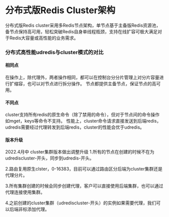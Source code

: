 # 分布式版Redis Cluster架构



分布式版Redis cluster采用多Redis节点架构，单节点基于主备版Redis资源池，备节点保持高可用，轻松突破Redis自身单线程瓶颈，支持在线扩容可极大满足对于Redis大容量或高性能的业务需求。

### 分布式高性能udredis与cluster模式的对比

#### 相同点
在操作上，除代理外，两者操作相同，都可以在控制台分分片管理上对分片容量进行扩缩容，也可以对节点进行拆分操作。
节点都提供主备节点，保证节点的高可用。

#### 不同点
cluster支持所有redis的原生命令（除了禁用的命令），但对于节点间的命令操作如mget，keys等命令不支持。
性能上，cluster命令请求直接发送到后端redis，udredis需要经过代理转发到后端redis，cluster的性能会优于udredis。


#### 版本升级
2022.4月中 cluster集群版本做出调整升级
1.所有的节点在创建的时候不在为udrediscluster-开头，同步到udredis-开头。

2.路由复用原生clster，0-16383，目前可以通过路由区分后端为cluster集群还是代理分片。

3.所有集群创建的时候会同步创建代理，客户可以直接使用后端集群，也可以通过代理连接使用集群。

4.之前创建的cluster集群（udrediscluster-开头）的实例如果需要代理，我们可以后端非标添加代理。
